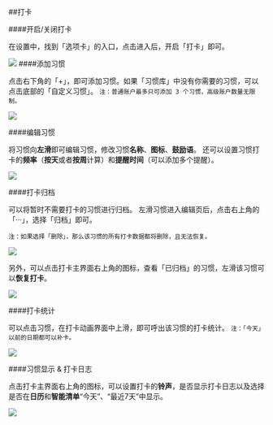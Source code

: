 ##打卡

####开启/关闭打卡

在设置中，找到「选项卡」的入口，点击进入后，开启「打卡」即可。

![](../images/android/habit/show.png)
####添加习惯

点击右下角的「+」，即可添加习惯。如果「习惯库」中没有你需要的习惯，可以点击底部的「自定义习惯」。
`注：普通账户最多只可添加 3 个习惯，高级账户数量无限制。`

![](../images/android/habit/add.png)

####编辑习惯

将习惯向**左滑**即可编辑习惯，修改习惯**名称**、**图标**、**鼓励语**。
还可以设置习惯打卡的**频率**（**按天**或者**按周**计算）和**提醒时间**（可以添加多个提醒）。

![](../images/android/habit/edit.png)

####打卡归档

可以将暂时不需要打卡的习惯进行归档。
左滑习惯进入编辑页后，点击右上角的「···」，选择「归档」即可。

`注：如果选择「删除」，那么该习惯的所有打卡数据都将删除，且无法恢复。`

![](../images/android/habit/archive1.png)

另外，可以点击打卡主界面右上角的图标，查看「已归档」的习惯，左滑该习惯可以**恢复打卡**。

![](../images/android/habit/archive2.png)

####打卡统计

可以点击习惯，在打卡动画界面中上滑，即可呼出该习惯的打卡统计。
`注：「今天」以前的日期都可以补卡。`

![](../images/android/habit/statistics.png)

####习惯显示 & 打卡日志

点击打卡主界面右上角的图标，可以设置打卡的**铃声**，是否显示打卡日志以及选择是否在**日历**和**智能清单**“今天”、“最近7天”中显示。

![](../images/android/habit/settings.png)